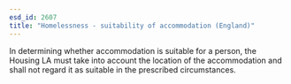 ```yaml
---
esd_id: 2607
title: "Homelessness - suitability of accommodation (England)"
---
```


In determining whether accommodation is suitable for a person, the Housing LA must take into account the location of the accommodation and shall not regard it as suitable in the prescribed circumstances.

